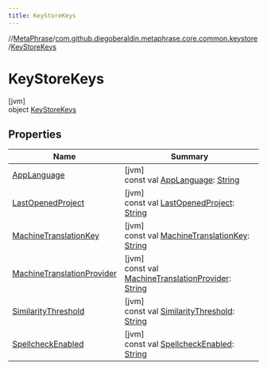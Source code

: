 ```yaml
---
title: KeyStoreKeys
---
```

//[MetaPhrase](../../../index.html)/[com.github.diegoberaldin.metaphrase.core.common.keystore](../index.html)/[KeyStoreKeys](index.html)



# KeyStoreKeys



[jvm]\
object [KeyStoreKeys](index.html)



## Properties


| Name | Summary |
|---|---|
| [AppLanguage](-app-language.html) | [jvm]<br>const val [AppLanguage](-app-language.html): [String](https://kotlinlang.org/api/latest/jvm/stdlib/kotlin/-string/index.html) |
| [LastOpenedProject](-last-opened-project.html) | [jvm]<br>const val [LastOpenedProject](-last-opened-project.html): [String](https://kotlinlang.org/api/latest/jvm/stdlib/kotlin/-string/index.html) |
| [MachineTranslationKey](-machine-translation-key.html) | [jvm]<br>const val [MachineTranslationKey](-machine-translation-key.html): [String](https://kotlinlang.org/api/latest/jvm/stdlib/kotlin/-string/index.html) |
| [MachineTranslationProvider](-machine-translation-provider.html) | [jvm]<br>const val [MachineTranslationProvider](-machine-translation-provider.html): [String](https://kotlinlang.org/api/latest/jvm/stdlib/kotlin/-string/index.html) |
| [SimilarityThreshold](-similarity-threshold.html) | [jvm]<br>const val [SimilarityThreshold](-similarity-threshold.html): [String](https://kotlinlang.org/api/latest/jvm/stdlib/kotlin/-string/index.html) |
| [SpellcheckEnabled](-spellcheck-enabled.html) | [jvm]<br>const val [SpellcheckEnabled](-spellcheck-enabled.html): [String](https://kotlinlang.org/api/latest/jvm/stdlib/kotlin/-string/index.html) |

